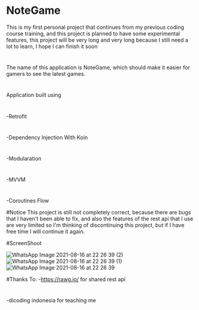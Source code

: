 # NoteGame
This is my first personal project that continues from my previous coding course training, and this project is planned to have some experimental features, this project will be very long and very long because I still need a lot to learn, I hope I can finish it soon
#
The name of this application is NoteGame, which should make it easier for gamers to see the latest games.

#
Application built using
#
-Retrofit
#
-Dependency Injection With Koin
#
-Modularation
#
-MVVM
#
-Coroutines Flow

#Notice
This project is still not completely correct, because there are bugs that I haven't been able to fix, and also the features of the rest api that I use are very limited so I'm thinking of discontinuing this project, but if I have free time I will continue it again.

#ScreenShoot

![WhatsApp Image 2021-08-16 at 22 26 39 (2)](https://user-images.githubusercontent.com/55028624/129588748-90b18b2b-609e-4065-ad07-6de84ae09484.jpeg)
![WhatsApp Image 2021-08-16 at 22 26 39 (1)](https://user-images.githubusercontent.com/55028624/129588760-a11fefb1-fe15-4650-8c6b-371284dfca9c.jpeg)
![WhatsApp Image 2021-08-16 at 22 26 39](https://user-images.githubusercontent.com/55028624/129588764-3cecd991-ee62-495b-819e-eb03d8a85e8a.jpeg)


#Thanks To:
-https://rawg.io/ for shared rest api
#
-dicoding indonesia for teaching me
